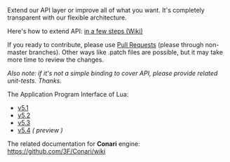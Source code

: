 Extend our API layer or improve all of what you want. It's completely transparent with our flexible architecture.

Here's how to extend API: [in a few steps (Wiki)](https://github.com/3F/LuNari/wiki/API.Dev)

If you ready to contribute, please use [Pull Requests](https://help.github.com/articles/creating-a-pull-request/) (please through non-master branches). Other ways like .patch files are possible, but it may take more time to review the changes.

*Also note: if it's not a simple binding to cover API, please provide related unit-tests. Thanks.*

The Application Program Interface of Lua:

* [v5.1](https://www.lua.org/manual/5.1/manual.html#3)
* [v5.2](https://www.lua.org/manual/5.2/manual.html#4)
* [v5.3](https://www.lua.org/manual/5.3/manual.html#4)
* [v5.4](https://www.lua.org/manual/5.4/) *( preview )*

The related documentation for **Conari** engine: https://github.com/3F/Conari/wiki
